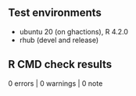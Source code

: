 ## Test environments

* ubuntu 20 (on ghactions), R 4.2.0
* rhub (devel and release)

## R CMD check results

0 errors | 0 warnings | 0 note
